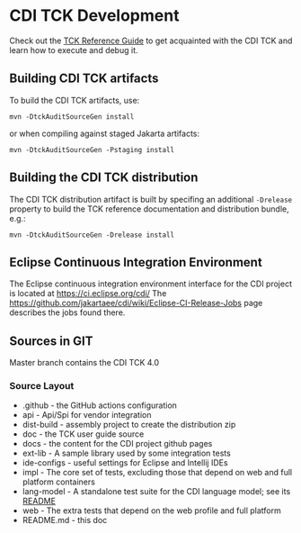 # CDI TCK Development


Check out the [TCK Reference Guide](https://jakartaee.github.io/cdi-tck/) to get acquainted with the CDI TCK and learn how to execute and debug it.

## Building CDI TCK artifacts
To build the CDI TCK artifacts, use:

`mvn -DtckAuditSourceGen install`

or when compiling against staged Jakarta artifacts:

`mvn -DtckAuditSourceGen -Pstaging install`

## Building the CDI TCK distribution
The CDI TCK distribution artifact is built by specifing an additional `-Drelease` property to build the TCK reference
documentation and distribution bundle, e.g.:

`mvn -DtckAuditSourceGen -Drelease install`

## Eclipse Continuous Integration Environment
The Eclipse continuous integration environment interface for the CDI project is located at https://ci.eclipse.org/cdi/
The https://github.com/jakartaee/cdi/wiki/Eclipse-CI-Release-Jobs page describes the jobs found there.

## Sources in GIT

Master branch contains the CDI TCK 4.0

### Source Layout

* .github - the GitHub actions configuration
* api - Api/Spi for vendor integration
* dist-build - assembly project to create the distribution zip
* doc - the TCK user guide source
* docs - the content for the CDI project github pages
* ext-lib - A sample library used by some integration tests
* ide-configs - useful settings for Eclipse and Intellij IDEs
* impl - The core set of tests, excluding those that depend on web and full platform containers
* lang-model - A standalone test suite for the CDI language model; see its [README](./lang-model/README.adoc)
* web - The extra tests that depend on the web profile and full platform
* README.md - this doc
